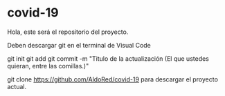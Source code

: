 # covid-19

Hola, este será el repositorio del proyecto.

Deben descargar git en el terminal de Visual Code

git init
git add <Nombre del Archivo>
git commit -m "Titulo de la actualización (El que ustedes quieran, entre las comillas.)"

git clone https://github.com/AldoRed/covid-19
para descargar el proyecto actual.


